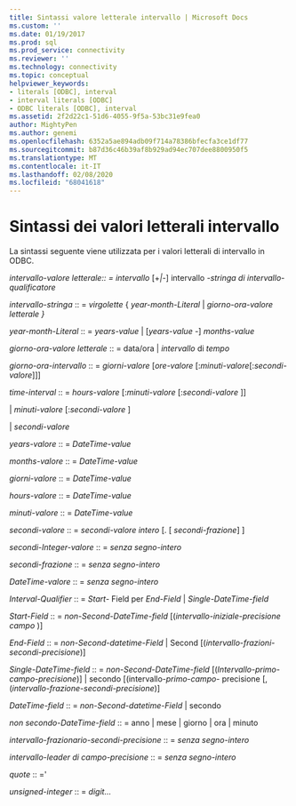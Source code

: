 ```yaml
---
title: Sintassi valore letterale intervallo | Microsoft Docs
ms.custom: ''
ms.date: 01/19/2017
ms.prod: sql
ms.prod_service: connectivity
ms.reviewer: ''
ms.technology: connectivity
ms.topic: conceptual
helpviewer_keywords:
- literals [ODBC], interval
- interval literals [ODBC]
- ODBC literals [ODBC], interval
ms.assetid: 2f2d22c1-51d6-4055-9f5a-53bc31e9fea0
author: MightyPen
ms.author: genemi
ms.openlocfilehash: 6352a5ae894adb09f714a78386bfecfa3ce1df77
ms.sourcegitcommit: b87d36c46b39af8b929ad94ec707dee8800950f5
ms.translationtype: MT
ms.contentlocale: it-IT
ms.lasthandoff: 02/08/2020
ms.locfileid: "68041618"
---
```

# <a name="interval-literal-syntax"></a>Sintassi dei valori letterali intervallo
La sintassi seguente viene utilizzata per i valori letterali di intervallo in ODBC.  
  
 *intervallo-valore letterale:: = intervallo* [+*&#124;*-] intervallo *-stringa di intervallo-qualificatore*  
  
 *intervallo-stringa* :: = *virgolette* { *year-month-Literal* &#124; *giorno-ora-valore letterale* *}*  
  
 *year-month-Literal* :: = *years-value* &#124; [*years-value* -] *months-value*  
  
 *giorno-ora-valore letterale* :: = data/ora &#124; *intervallo* di *tempo*  
  
 *giorno-ora-intervallo* :: = *giorni-valore* [*ore-valore* [:*minuti-valore*[:*secondi-valore*]]]  
  
 *time-interval* :: = *hours-valore* [:*minuti-valore* [:*secondi-valore* ]]  
  
 &#124; *minuti-valore* [:*secondi-valore* ]  
  
 &#124; *secondi-valore*  
  
 *years-valore* :: = *DateTime-value*  
  
 *months-valore* :: = *DateTime-value*  
  
 *giorni-valore* :: = *DateTime-value*  
  
 *hours-valore* :: = *DateTime-value*  
  
 *minuti-valore* :: = *DateTime-value*  
  
 *secondi-valore* :: = *secondi-valore intero* [. [ *secondi-frazione*] ]  
  
 *secondi-Integer-valore* :: = *senza segno-intero*  
  
 *secondi-frazione* :: = *senza segno-intero*  
  
 *DateTime-valore* :: = *senza segno-intero*  
  
 *Interval-Qualifier* :: = *Start-* Field per *End-Field* &#124; *Single-DateTime-field*  
  
 *Start-Field* :: = *non-Second-DateTime-field* [(*intervallo-iniziale-precisione campo* )]  
  
 *End-Field* :: = *non-Second-datetime-Field* &#124; Second [(*intervallo-frazioni-secondi-precisione*)]  
  
 *Single-DateTime-field* :: = *non-Second-DateTime-field* [(*Intervallo-primo-campo-precisione*)] &#124; secondo [(intervallo-*primo-campo-* precisione [, (*intervallo-frazione-secondi-precisione*)]  
  
 *DateTime-field* :: = *non-Second-datetime-Field* &#124; secondo  
  
 *non secondo-DateTime-field* :: = anno &#124; mese &#124; giorno &#124; ora &#124; minuto  
  
 *intervallo-frazionario-secondi-precisione* :: = *senza segno-intero*  
  
 *intervallo-leader di campo-precisione* :: = *senza segno-intero*  
  
 *quote* :: ='  
  
 *unsigned-integer* :: = *digit...*
